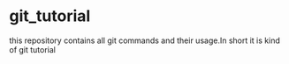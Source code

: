 # git_tutorial
this repository contains all git commands and their usage.In short it is kind of git tutorial
